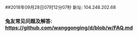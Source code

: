 ##2018年09月28日07时12分07秒 新址: 104.248.202.68
### 兔友常见问题及解答: https://github.com/wanggonging/d/blob/w/FAQ.md
